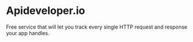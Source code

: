 # Apideveloper.io
Free service that will let you track every single HTTP request and response your app handles.

